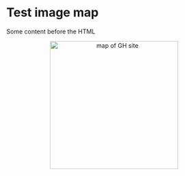 ﻿<properties
   pageTitle="Test image map"
   description="Test image map"
   services="powerbi"
   documentationCenter=""
   authors="mblythe"
   manager="mblythe"
   editor=""
   tags=""
   qualityFocus="no"
   qualityDate=""/>

<tags
   ms.service="powerbi"
   ms.devlang="NA"
   ms.topic="article"
   ms.tgt_pltfrm="NA"
   ms.workload="powerbi"
   ms.date="03/02/2016"
   ms.author="mblythe"/>

# Test image map

Some content before the HTML

<DIV ALIGN=CENTER>  

<MAP NAME="map1"> 

<AREA  HREF="http://www.htmlcodetutorial.com/images/contacts.html" ALT="Contacts" TITLE="Contacts"  SHAPE=RECT COORDS="6,116,97,184"> 
<AREA  HREF="http://www.htmlcodetutorial.com/images/products.html" ALT="Products" TITLE="Products"  SHAPE=CIRCLE COORDS="251,143,47"> 
<AREA  HREF="http://www.htmlcodetutorial.com/images/new.html" ALT="New!" TITLE="New!"  SHAPE=POLY COORDS="150,217, 190,257, 150,297,110,257"> </MAP>  

<IMG SRC="http://www.htmlcodetutorial.com/images/testmap.gif"  ALT="map of GH site" BORDER=0 WIDTH=300 HEIGHT=300  USEMAP="#map1">